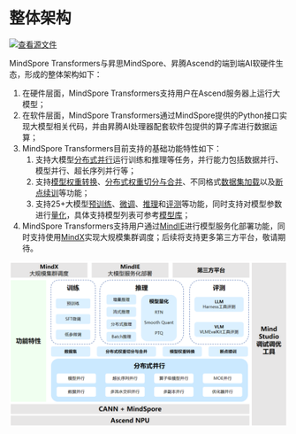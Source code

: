 # 整体架构

[![查看源文件](https://mindspore-website.obs.cn-north-4.myhuaweicloud.com/website-images/r2.6.0/resource/_static/logo_source.svg)](https://gitee.com/mindspore/docs/blob/r2.6.0/docs/mindformers/docs/source_zh_cn/start/overview.md)

MindSpore Transformers与昇思MindSpore、昇腾Ascend的端到端AI软硬件生态，形成的整体架构如下：

1. 在硬件层面，MindSpore Transformers支持用户在Ascend服务器上运行大模型；
2. 在软件层面，MindSpore Transformers通过MindSpore提供的Python接口实现大模型相关代码，并由昇腾AI处理器配套软件包提供的算子库进行数据运算；
3. MindSpore Transformers目前支持的基础功能特性如下：
   1. 支持大模型[分布式并行](https://www.mindspore.cn/mindformers/docs/zh-CN/r1.5.0/function/distributed_parallel.html)运行训练和推理等任务，并行能力包括数据并行、模型并行、超长序列并行等；
   2. 支持[模型权重转换](https://www.mindspore.cn/mindformers/docs/zh-CN/r1.5.0/function/weight_conversion.html)、[分布式权重切分与合并](https://www.mindspore.cn/mindformers/docs/zh-CN/r1.5.0/function/transform_weight.html)、不同格式[数据集加载](https://www.mindspore.cn/mindformers/docs/zh-CN/r1.5.0/function/dataset.html)以及[断点续训](https://www.mindspore.cn/mindformers/docs/zh-CN/r1.5.0/function/resume_training.html)等功能；
   3. 支持25+大模型[预训练](https://www.mindspore.cn/mindformers/docs/zh-CN/r1.5.0/usage/pre_training.html)、[微调](https://www.mindspore.cn/mindformers/docs/zh-CN/r1.5.0/usage/sft_tuning.html)、[推理](https://www.mindspore.cn/mindformers/docs/zh-CN/r1.5.0/usage/inference.html)和[评测](https://www.mindspore.cn/mindformers/docs/zh-CN/r1.5.0/usage/evaluation.html)等功能，同时支持对模型参数进行[量化](https://www.mindspore.cn/mindformers/docs/zh-CN/r1.5.0/usage/quantization.html)，具体支持模型列表可参考[模型库](https://www.mindspore.cn/mindformers/docs/zh-CN/r1.5.0/start/models.html)；
4. MindSpore Transformers支持用户通过[MindIE](https://www.mindspore.cn/mindformers/docs/zh-CN/r1.5.0/usage/mindie_deployment.html)进行模型服务化部署功能，同时支持使用[MindX](https://www.hiascend.com/software/mindx-dl)实现大规模集群调度；后续将支持更多第三方平台，敬请期待。

![/overall_architecture](./image/overall_architecture.png)
